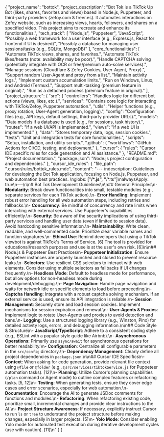 {
  "project_name": "bottok",
  "project_description": "Bot Tok is a TikTok Up Bot (likes, shares, favorites and views) based in Node.js, Puppeteer, and third-party providers (zefoy.com & freer.es). It automates interactions on Zefoy website, such as increasing views, hearts, followers, and shares on a specified video. This project aims to recreate and enhance its functionalities.",
  "tech_stack": [
    "Node.js",
    "Puppeteer",
    "JavaScript",
    "Possibly a web framework for a user interface (e.g., Express.js, React for frontend if UI is desired)",
    "Possibly a database for managing user sessions/tasks (e.g., SQLite, MongoDB)"
  ],
  "core_functionalities": [
    "Automate TikTok views, shares, and favorites.",
    "Automate TikTok likes/hearts (note: availability may be poor).",
    "Handle CAPTCHA solving (potentially integrate with OCR or free/premium auto-solve services).",
    "Manage sessions (Cloudflare & Zefoy Cookies, User-Agent, Proxy).",
    "Support random User-Agent and proxy from a list.",
    "Maintain activity logs.",
    "Implement custom accumulation limits.",
    "Run on Windows, Linux, and Android (Termux).",
    "Support multi-tasking (premium feature in original).",
    "Run as a detached process (premium feature in original)."
  ],
  "project_structure": {
    "src": {
      "controllers": "Handles logic for different bot actions (views, likes, etc.).",
      "services": "Contains core logic for interacting with TikTok/Zefoy, Puppeteer automation.",
      "utils": "Helper functions (e.g., proxy rotation, User-Agent generation, logging).",
      "config": "Configuration files (e.g., API keys, default settings, third-party provider URLs).",
      "models": "Data models if a database is used (e.g., for sessions, task history).",
      "routes": "If a web UI/API is implemented.",
      "views": "If a web UI is implemented."
    },
    "data": "Stores temporary data, logs, session cookies.",
    "tests": "Unit and integration tests for core functionalities.",
    "scripts": "Setup, installation, and utility scripts.",
    ".github": {
      "workflows": "GitHub Actions for CI/CD, testing, and deployment."
    },
    ".cursor": {
      "rules": "Cursor IDE specific rules for code generation and AI assistance."
    },
    "README.md": "Project documentation.",
    "package.json": "Node.js project configuration and dependencies."
  },
  "cursor_ide_rules": {
    "file_path": ".cursor/rules/bottok_rules.mdc",
    "content": "--- \ndescription: Guidelines for developing the Bot Tok application, focusing on Node.js, Puppeteer, and web automation best practices. \nglobs: [\"**/*.js\", \"**/*.ts\"]\nalwaysApply: true\n---\n\n# Bot Tok Development Guidelines\n\n## General Principles\n- **Modularity**: Break down functionalities into small, testable modules (e.g., separate services for each TikTok action).\n- **Error Handling**: Implement robust error handling for all web automation steps, including retries and fallbacks.\n- **Concurrency**: Be mindful of concurrency and rate limits when interacting with external services. Use Puppeteer's capabilities efficiently.\n- **Security**: Be aware of the security implications of using third-party services and handling user data (even if limited to session data). Avoid hardcoding sensitive information.\n- **Maintainability**: Write clean, readable, and well-commented code. Prioritize clear variable names and function signatures.\n- **Ethical Use**: Remind developers that using a TikTok viewbot is against TikTok's Terms of Service. [6] The tool is provided for educational/research purposes and use is at the user's own risk. [6]\n\n## Node.js & Puppeteer Best Practices\n- **Puppeteer Initialization**: Ensure Puppeteer instances are properly launched and closed to prevent resource leaks.\n- **Selectors**: Use resilient CSS selectors to interact with web elements. Consider using multiple selectors as fallbacks if UI changes frequently.\n- **Headless Mode**: Default to headless mode for performance, but allow options for non-headless mode during development/debugging.\n- **Page Navigation**: Handle page navigation and waits for network idle or specific elements to load before proceeding.\n- **Captcha Handling**: Integrate with a robust captcha solving mechanism. If an external service is used, ensure its API integration is reliable.\n- **Session Management**: Securely store and load session cookies. Implement mechanisms for session expiration and renewal.\n- **User-Agents & Proxies**: Implement logic to rotate User-Agents and proxies to avoid detection and bans.\n- **Logging**: Use a structured logging library (e.g., Winston, Pino) for detailed activity logs, errors, and debugging information.\n\n## Code Style & Structure\n- **JavaScript/TypeScript**: Adhere to a consistent coding style (e.g., ESLint with a popular style guide like Airbnb).\n- **Asynchronous Operations**: Primarily use `async/await` for asynchronous operations for better readability.\n- **Configuration**: Centralize all configurable parameters in the `src/config` directory.\n- **Dependency Management**: Clearly define all project dependencies in `package.json`.\n\n## Cursor IDE Specifics\n- **Context**: When asking for code generation, provide relevant file context using `@file` or `@folder` (e.g., `@src/services/tiktokService.js` for Puppeteer automation tasks). [12]\n- **Planning**: Utilize Cursor's planning capabilities (`/plan` command or Agent mode) to outline complex features or refactoring tasks. [5, 12]\n- **Testing**: When generating tests, ensure they cover edge cases and error scenarios, especially for web automation.\n- **Documentation**: Encourage the AI to generate JSDoc comments for functions and modules.\n- **Refactoring**: When refactoring existing code, prioritize small, incremental changes and provide clear instructions to the AI.\n- **Project Structure Awareness**: If necessary, explicitly instruct Cursor to run `ls` or `tree` to understand the project structure before making changes, especially in larger projects. [5]\n- **Yolo Mode**: Consider enabling Yolo mode for automated test execution during iterative development cycles (use with caution). [11]\n"
  }
}
